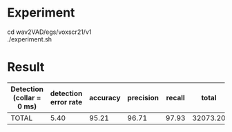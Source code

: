 # Experiment

cd wav2VAD/egs/voxscr21/v1  
./experiment.sh  

# Result

|Detection (collar = 0 ms)   |   detection error rate  |  accuracy  |  precision  |  recall   |  total  |  false alarm   |   %  |  miss   |   %|
|--------------------------- | ---------------------- | ---------- | ----------- | -------- | -------- | ------------- | ----- | ------ | -----|
TOTAL                        |                  5.40   |    95.21   |     96.71   |  97.93 | 32073.20    |    1068.99  | 3.33 | 664.33 |  2.07|